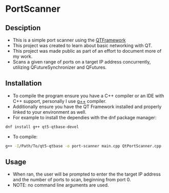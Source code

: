 # PortScanner

## Desciption
- This is a simple port scanner using the [QTFramework](https://www.qt.io/product/framework)
- This project was created to learn about basic networking with QT.
- This project was made public as part of an effort to document more of my work.
- Scans a given range of ports on a target IP address concurrently, utilizing QFutureSynchronizer and QFutures.

## Installation
- To compile the program ensure you have a C++ compiler or an IDE with C++ support, personally I use [g++](https://gcc.gnu.org/) compiler.
- Additionally ensure you have the QT Framework installed and properly linked to your environment as well.
- For example to install the dependies with the dnf package manager:
```bash
dnf install g++ qt5-qtbase-devel
```
- To compile:
```bash
g++ -I/Path/To/qt5-qtbase -o port-scanner main.cpp QtPortScanner.cpp
```

## Usage
- When ran, the user will be prompted to enter the the target IP address and the number of ports to scan, beginning from port 0.
- NOTE: no command line arguments are used. 
